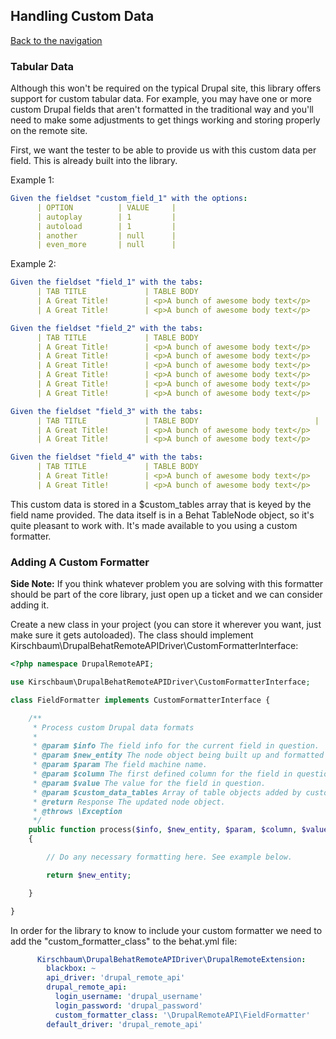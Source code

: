 ## Handling Custom Data
[Back to the navigation](https://github.com/kirschbaum/drupal-behat-remote-api-driver#documentation)

### Tabular Data

Although this won't be required on the typical Drupal site, this library offers support for custom tabular data. For example, you may have one or more custom Drupal fields that aren't formatted in the traditional way and you'll need to make some adjustments to get things working and storing properly on the remote site.

First, we want the tester to be able to provide us with this custom data per field. This is already built into the library.

Example 1:

```yml
Given the fieldset "custom_field_1" with the options:
      | OPTION          | VALUE     |
      | autoplay        | 1         |
      | autoload        | 1         |
      | another         | null      |
      | even_more       | null      |
```

Example 2:

```yml
Given the fieldset "field_1" with the tabs:
      | TAB TITLE             | TABLE BODY                             | 
      | A Great Title!        | <p>A bunch of awesome body text</p>    | 
      | A Great Title!        | <p>A bunch of awesome body text</p>    |

Given the fieldset "field_2" with the tabs:
      | TAB TITLE             | TABLE BODY                             | 
      | A Great Title!        | <p>A bunch of awesome body text</p>    | 
      | A Great Title!        | <p>A bunch of awesome body text</p>    |
      | A Great Title!        | <p>A bunch of awesome body text</p>    | 
      | A Great Title!        | <p>A bunch of awesome body text</p>    |
      | A Great Title!        | <p>A bunch of awesome body text</p>    | 
      | A Great Title!        | <p>A bunch of awesome body text</p>    |

Given the fieldset "field_3" with the tabs:
      | TAB TITLE             | TABLE BODY                          | 
      | A Great Title!        | <p>A bunch of awesome body text</p>    | 
      | A Great Title!        | <p>A bunch of awesome body text</p>    |

Given the fieldset "field_4" with the tabs:
      | TAB TITLE             | TABLE BODY                             | 
      | A Great Title!        | <p>A bunch of awesome body text</p>    | 
      | A Great Title!        | <p>A bunch of awesome body text</p>    |

```

This custom data is stored in a $custom_tables array that is keyed by the field name provided. The data itself is in a Behat TableNode object, so it's quite pleasant to work with. It's made available to you using a custom formatter.

### Adding A Custom Formatter

**Side Note:** If you think whatever problem you are solving with this formatter should be part of the core library, just open up a ticket and we can consider adding it.

Create a new class in your project (you can store it wherever you want, just make sure it gets autoloaded). The class should implement Kirschbaum\DrupalBehatRemoteAPIDriver\CustomFormatterInterface:

```php
<?php namespace DrupalRemoteAPI;

use Kirschbaum\DrupalBehatRemoteAPIDriver\CustomFormatterInterface;

class FieldFormatter implements CustomFormatterInterface {

    /**
     * Process custom Drupal data formats
     *
     * @param $info The field info for the current field in question.
     * @param $new_entity The node object being built up and formatted prior to the request.
     * @param $param The field machine name.
     * @param $column The first defined column for the field in question.
     * @param $value The value for the field in question.
     * @param $custom_data_tables Array of table objects added by custom steps.
     * @return Response The updated node object.
     * @throws \Exception
     */
    public function process($info, $new_entity, $param, $column, $value, $custom_data_tables)
    {

        // Do any necessary formatting here. See example below.

        return $new_entity;

    }

}

```

In order for the library to know to include your custom formatter we need to add the "custom_formatter_class" to the behat.yml file:

```yml
      Kirschbaum\DrupalBehatRemoteAPIDriver\DrupalRemoteExtension:
        blackbox: ~
        api_driver: 'drupal_remote_api'
        drupal_remote_api:
          login_username: 'drupal_username'
          login_password: 'drupal_password'
          custom_formatter_class: '\DrupalRemoteAPI\FieldFormatter'
        default_driver: 'drupal_remote_api'

```
